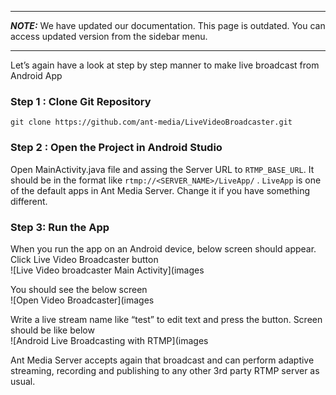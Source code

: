 ***
**_NOTE:_** We have updated our documentation. This page is outdated. You can access updated version from the sidebar menu.
***
Let’s again have a look at step by step manner to make live broadcast from Android App

### Step 1 : Clone Git Repository 

```
git clone https://github.com/ant-media/LiveVideoBroadcaster.git
```

### Step 2 : Open the Project in Android Studio

Open MainActivity.java file and assing the Server URL to `RTMP_BASE_URL`. It should be in the format like
 `rtmp://<SERVER_NAME>/LiveApp/` . `LiveApp` is one of the default apps in Ant Media Server. Change it if you have something different. 
 
### Step 3: Run the App
When you run the app on an Android device, below screen should appear. Click Live Video Broadcaster button
<br/>
![Live Video broadcaster Main Activity](images

You should see the below screen
<br/>
![Open Video Broadcaster](images


Write a live stream name like “test” to edit text and press the button. Screen should be like below
<br/>
![Android Live Broadcasting with RTMP](images


Ant Media Server accepts again that broadcast and can perform adaptive streaming, recording and publishing to any other 3rd party RTMP server as usual.